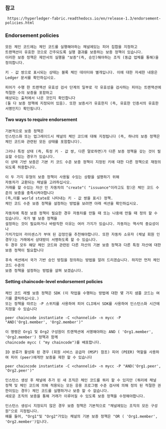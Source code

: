 

### 참고
     https://hyperledger-fabric.readthedocs.io/en/release-1.3/endorsement-policies.html

### Endorsement policies

    모든 체인 코드에는 체인 코드를 실행해야하는 채널에있는 피어 집합을 지정하고 
    트랜잭션이 유효한 것으로 간주되도록 실행 결과를 보증하는 보증 정책이 있습니다. 
    이러한 보증 정책은 제안서의 실행을 "보증"(즉, 승인)해야하는 조직 (동급 업체를 통해)을 정의합니다.
    
    키 - 값 쌍으로 표시되는 상태는 블록 체인 데이터와 별개입니다. 이에 대한 자세한 내용은 Ledger 문서를 확인하십시오.
    
    피어가 수행 한 트랜잭션 유효성 검사 단계의 일부로 각 유효성을 검사하는 피어는 트랜잭션에 적절한 수의 보증을 포함하고 
    예상되는 출처에서 나온 것인지 확인합니다 
    (둘 다 보증 정책에 지정되어 있음). 또한 보증서가 유효한지 (즉, 유효한 인증서의 유효한 서명인지) 확인됩니다.    
    
#### Two ways to require endorsement
    
    기본적으로 보증 정책은 
    인스턴스화 또는 업그레이드시 채널의 체인 코드에 대해 지정됩니다 (즉, 하나의 보증 정책은 체인 코드와 관련된 모든 상태를 포함합니다).
    
    그러나 특정 상태 (즉, 특정 키 - 값 쌍, 다른 말로하면)가 다른 보증 정책을 갖는 것이 필요할 수있는 경우가 있습니다. 
    이 상태 기반 보증은 기본 키 코드 수준 보증 정책이 지정된 키에 대한 다른 정책으로 재정의되도록 허용합니다.
    
    이 두 가지 유형의 보증 정책이 사용될 수있는 상황을 설명하기 위해 
    자동차가 교환되는 채널을 고려하십시오. 
    거래를 할 수있는 자산 인 자동차의 "create"( "issuance"이라고도 함)은 체인 코드 수준의 보증을 충족시켜야합니다 
    (즉,이를 world state로 나타내는 키 - 값 쌍을 표시) 정책. 
    체인 코드 수준 보증 정책을 설정하는 방법을 보려면 아래 섹션을 확인하십시오.
    
    자동차에 특정 보증 정책이 필요한 경우 자동차를 만들 때 또는 나중에 만들 때 정의 할 수 있습니다. 국가 별 보증 정책을 
    설정하는 것이 필요하거나 바람직한 이유는 여러 가지가 있습니다. 자동차는 역사적 중요성이나 
    가치가있어 라이센스가 부여 된 감정인을 추천해야합니다. 또한 자동차 소유자 (채널 회원 인 경우)는 거래에서 상대방이 서명하도록 할 수 있습니다. 
    두 경우 모두 해당 체인 코드와 관련된 다른 자산의 기본 보증 정책과 다른 특정 자산에 대한 보증 정책이 필요합니다
    
    후속 섹션에서 국가 기반 승인 방침을 정의하는 방법을 알려 드리겠습니다. 하지만 먼저 체인 코드 수준의 
    보증 정책을 설정하는 방법을 살펴 보겠습니다.
    
#### Setting chaincode-level endorsement policies

    체인 코드 레벨 보증 정책은 SDK (이 작업을 수행하는 방법에 대한 몇 가지 샘플 코드는 여기를 클릭하십시오.) 
    또는 정책을 따르는 -P 스위치를 사용하여 피어 CLI에서 SDK를 사용하여 인스턴스화 시간에 지정할 수 있습니다
    
    peer chaincode instantiate -C <channelid> -n mycc -P "AND('Org1.member', 'Org2.member')"

    이 명령은 Org1 및 Org2 구성원이 트랜잭션에 서명해야하는 AND ( 'Org1.member', 'Org2.member') 정책과 함께 
    chaincode mycc ( "my chaincode")를 배포합니다.

    ID 분류가 활성화 된 경우 (회원 서비스 공급자 (MSP) 참조) 피어 (PEER) 역할을 사용하여 피어 (peer)에게만 보증을 제한 할 수 있습니다
    
    peer chaincode instantiate -C <channelid> -n mycc -P "AND('Org1.peer', 'Org2.peer')"
    
    인스턴스 생성 후 채널에 추가 된 새 조직은 체인 코드를 쿼리 할 수 ​​있지만 (쿼리에 채널 정책 및 체인 코드에 의해 적용되는 모든 응용 프로그램 수준 검사에 의해 정의 된 적절한 권한이있는 경우) 체인 코드를 실행하거나 보증 할 수 없습니다. 
    새로운 조직의 보증을 통해 거래가 이루어질 수 있도록 보증 정책을 수정해야합니다.
    
    인스턴스 생성시 지정되지 않은 경우 보증 정책은 기본적으로 "채널에있는 조직의 모든 구성원"으로 지정됩니다. 
    예를 들어, "Org1"및 "Org2"가있는 채널의 기본 보증 정책은 "OR ( 'Org1.member', 'Org2.member')입니다.



    
    
